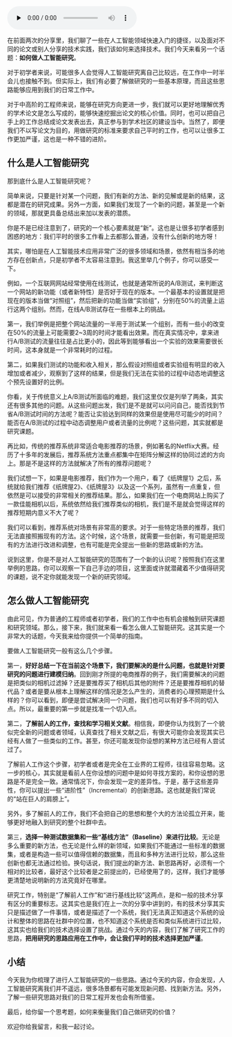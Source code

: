 <audio id="audio" title="156 | 近在咫尺，走进人工智能研究" controls="" preload="none"><source id="mp3" src="https://static001.geekbang.org/resource/audio/32/40/32732b9e0f0f7d1fa0b3ec7509d00540.mp3"></audio>

在前面两次的分享里，我们聊了一些在人工智能领域快速入门的捷径，以及面对不同的论文或别人分享的技术实践，我们该如何来选择技术。我们今天来看另一个话题：**如何做人工智能研究**。

对于初学者来说，可能很多人会觉得人工智能研究离自己比较远，在工作中一时半会儿也接触不到。但实际上，我们有必要了解做研究的一些基本原理，而且这些思路能够应用到我们的日常工作中。

对于中高阶的工程师来说，能够在研究方向更进一步，我们就可以更好地理解优秀的学术论文是怎么写成的，能够快速挖掘出论文的核心价值。同时，也可以把自己手上的工作总结成论文发表出去，真正参与到学术社区的建设当中。当然了，即便我们不以写论文为目的，用做研究的标准来要求自己平时的工作，也可以让很多工作更加严谨，这也是一种不错的进阶。

## 什么是人工智能研究

那到底什么是人工智能研究呢？

简单来说，只要是针对某一个问题，我们有新的方法、新的见解或是新的结果，这都是潜在的研究成果。另外一方面，如果我们发现了一个新的问题，甚至是一个新的领域，那就更具备总结出来加以发表的潜质。

你是不是已经注意到了，研究的一个核心要素就是“新”。这也是让很多初学者感到困惑的地方：我们平时的很多工作看上去都那么普通，没有什么创新的地方呀！

其实，哪怕是在人工智能技术应用非常广泛的很多领域和场景，依然有相当多的地方存在创新点，只是初学者不太容易注意到。我这里举几个例子，你可以感受一下。

例如，一个互联网网站经常使用在线测试，也就是通常所说的A/B测试，来判断这一个网站的新功能（或者新特性）是否好于现在的版本。一个最基本的设置就是把现在的版本当做“对照组”，然后把新的功能当做“实验组”，分别在50%的流量上运行这两个组别。然而，在线A/B测试存在一些根本上的挑战。

第一，我们举例是把整个网站流量的一半用于测试某一个组别，而有一些小的改变在50%的流量上可能需要2~3周的时间才能看出效果。而在真实情况中，拿来进行A/B测试的流量往往是占比更小的，因此等到能够看出一个实验的效果需要很长时间，这本身就是一个非常耗时的过程。

第二，如果我们测试的功能和收入相关，那么假设对照组或者实验组有明显的收入增加或者减少，观察到了这样的结果，但是我们无法在实验的过程中动态地调整这个预先设置好的比例。

你看，关于传统意义上A/B测试所面临的难题，我们这里仅仅是列举了两条，其实还有很多其他的问题。从这些问题出发，我们是不是就可以问问自己，能否找到节省A/B测试时间的方法呢？能否让实验达到同样的效果但是使用尽可能少的时间？能否在A/B测试的过程中动态调整用户或者流量的比例呢？这些问题，其实就都是研究课题。

再比如，传统的推荐系统非常适合电影推荐的场景，例如著名的Netflix大赛。经历了十多年的发展后，推荐系统方法重点都集中在矩阵分解这样的协同过滤的方向上。那是不是这样的方法就解决了所有的推荐问题呢？

我们试想一下，如果是电影推荐，我们作为一个用户，看了《纸牌屋1》之后，系统就给我们推荐《纸牌屋2》、《纸牌屋3》以及这一个系列，虽然有一点重复，但依然是可以接受的非常相关的推荐结果。那么，如果我们在一个电商网站上购买了一款佳能相机以后，系统依然给我们推荐类似的相机，我们是不是就会觉得这样的推荐短期内意义不大了呢？

我们可以看到，推荐系统对场景有非常高的要求。对于一些特定场景的推荐，我们无法直接照搬现有的方法。这个时候，这个场景，就需要一些创新，有可能是把现有的方法进行改进和调整，也有可能是完全提出一些新的思路或新的方法。

说到这里，你是不是对人工智能研究的范围有了一个新的认识呢？按照我们在这里举例的思路，你可以观察一下自己手边的项目，这里面或许就潜藏着不少值得研究的课题，说不定你就能发现一个新的研究领域。

## 怎么做人工智能研究

由此可见，作为普通的工程师或者初学者，我们的工作中也有机会接触到研究课题和研究领域。那么，接下来，我们就来看一看怎么做人工智能研究。这其实是一个非常大的话题，今天我来给你提供一个简单的指南。

要做人工智能研究一般有这么几个步骤。

第一，**好好总结一下在当前这个场景下，我们要解决的是什么问题，也就是针对要研究的问题进行建模归纳**。回到刚才所提的电商推荐的例子，我们需要解决的问题是把类似的相机过滤掉？还是要推荐买了相机后其他的附件？还是要推荐相机的替代品？或者是要从根本上理解这样的情况是怎么产生的，消费者的心理预期是什么样的？你可以看到，即便是尝试解决同一个问题，我们也可以有好多不同的切入点。所以，最重要的第一步就是找准一个切入点。

第二，**了解前人的工作，查找和学习相关文献**。相信我，即便你认为找到了一个貌似完全新的问题或者领域，认真查找了相关文献之后，有很大可能你会发现其实已经有人做了一些类似的工作。甚至，你还可能发现你设想的某种方法已经有人尝试过了。

了解前人工作这个步骤，初学者或者是完全在工业界的工程师，往往容易忽略。这一步的核心，其实就是看前人在你设想的问题中是如何寻找方案的，和你设想的思路是不是完全一致。通常情况下，你会发现一定的差异性。于是，基于这些差异性，你可以提出一些“进阶性”（Incremental）的创新思路。这也就是我们常说的“站在巨人的肩膀上”。

另外，多了解前人的工作，我们不会把自己的思想和整个大的方法论孤立开来，能够更好地融入到研究的整个社群中去。

第三，**选择一种测试数据集和一些“基线方法”（Baseline）来进行比较**。无论是多么重要的新方法，也无论是什么样的新领域，如果我们不能通过一些标准的数据集，或者是构造一些可以值得信赖的数据集，而且和多种方法进行比较，那么这些创新也都无法通过检验。换句话说，我们提出的新方法、新思路再好，必须有一个相对的比较者，最好这个比较者是之前提出的，已经使用了的，这样，我们才能够更清楚地说明新的方法究竟好在哪里。

研究工作，特别是“了解前人工作”和“进行基线比较”这两点，是和一般的技术分享有区分的重要标志。这其实也是我们在上一次的分享中讲到的，有的技术分享其实只是描述做了一件事情，或者是描述了一个系统，我们无法真正知道这个系统的设计和整体的思路在社群中的位置，也不知道这个系统是否和类似系统进行过比较，这其实也给我们的技术选择设置了挑战。通过今天的内容，我们了解了研究工作的思路，**把用研究的思路应用在工作中，会让我们平时的技术选择更加严谨**。

## 小结

今天我为你梳理了进行人工智能研究的一些思路。通过今天的内容，你会发现，人工智能研究离我们并不遥远，很多场景都有可能发现新问题、找到新方法。另外，了解一些研究思路对我们的日常工程开发也会有所借鉴。

最后，给你留一个思考题，如何来衡量我们自己做研究的价值？

欢迎你给我留言，和我一起讨论。


